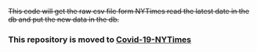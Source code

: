 ~~This code will get the raw csv file form NYTimes read the latest date in the db and put the new data in the db.~~

### This repository is moved to [Covid-19-NYTimes](https://github.com/ketan55patil/python_practice/tree/master/Covid-19-NYTimes) ###